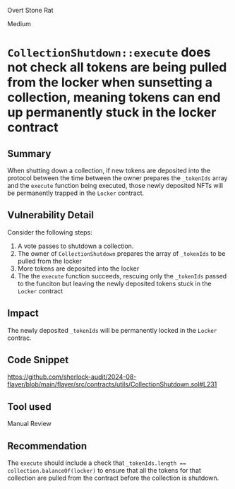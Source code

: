 Overt Stone Rat

Medium

# `CollectionShutdown::execute` does not check all tokens are being pulled from the locker when sunsetting a collection, meaning tokens can end up permanently stuck in the locker contract

## Summary
When shutting down a collection, if new tokens are deposited into the protocol between the time between the owner prepares the `_tokenIds` array and the `execute` function being executed, those newly deposited NFTs will be permanently trapped in the `Locker` contract.

## Vulnerability Detail
Consider the following steps:
1. A vote passes to shutdown a collection.
2. The owner of `CollectionShutdown` prepares the array of `_tokenIds` to be pulled from the locker
3. More tokens are deposited into the locker
4. The the `execute` function succeeds, rescuing only the `_tokenIds` passed to the funciton but leaving the newly deposited tokens stuck in the `Locker` contract

## Impact
The newly deposited `_tokenIds` will be permanently locked in the `Locker` contrac.

## Code Snippet
https://github.com/sherlock-audit/2024-08-flayer/blob/main/flayer/src/contracts/utils/CollectionShutdown.sol#L231

## Tool used

Manual Review

## Recommendation
The `execute` should include a check that `_tokenIds.length == collection.balanceOf(locker)` to ensure that all the tokens for that collection are pulled from the contract before the collection is shutdown.